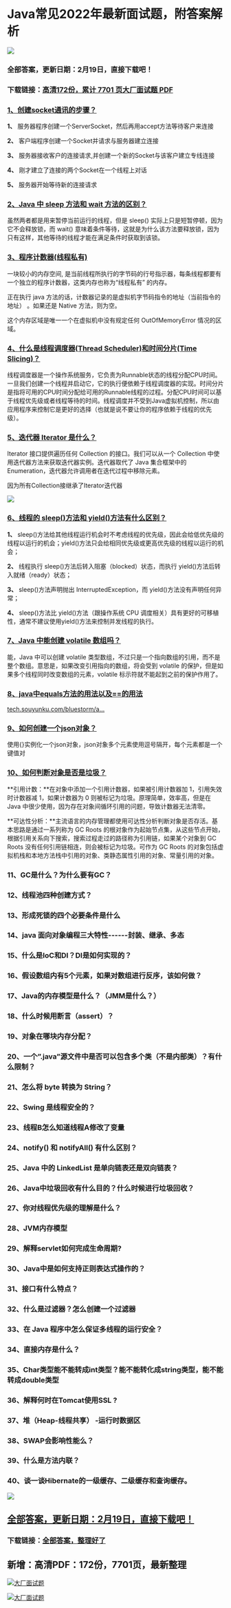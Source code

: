 # Java常见2022年最新面试题，附答案解析

<a href="https://www.souyunku.com/?p=397" target="_blank"  ><img src="https://www.souyunku.com/wp-content/uploads/idea/zhengban.png" ></a>
### 全部答案，更新日期：2月19日，直接下载吧！

### 下载链接：[高清172份，累计 7701 页大厂面试题  PDF](https://gitee.com/souyunku/DevBooks/blob/master/docs/index.md)



### [1、创建socket通讯的步骤？](https://gitee.com/souyunku/DevBooks/blob/master/docs/Java/Java常见2021年最新面试题，附答案解析.md#1创建socket通讯的步骤)  


**1、** 服务器程序创建一个ServerSocket，然后再用accept方法等待客户来连接

**2、** 客户端程序创建一个Socket并请求与服务器建立连接

**3、** 服务器接收客户的连接请求,并创建一个新的Socket与该客户建立专线连接

**4、** 刚才建立了连接的两个Socket在一个线程上对话

**5、** 服务器开始等待新的连接请求


### [2、Java 中 sleep 方法和 wait 方法的区别？](https://gitee.com/souyunku/DevBooks/blob/master/docs/Java/Java常见2021年最新面试题，附答案解析.md#2java-中-sleep-方法和-wait-方法的区别)  


虽然两者都是用来暂停当前运行的线程，但是 sleep() 实际上只是短暂停顿，因为它不会释放锁，而 wait() 意味着条件等待，这就是为什么该方法要释放锁，因为只有这样，其他等待的线程才能在满足条件时获取到该锁。


### [3、程序计数器(线程私有)](https://gitee.com/souyunku/DevBooks/blob/master/docs/Java/Java常见2021年最新面试题，附答案解析.md#3程序计数器线程私有)  


一块较小的内存空间, 是当前线程所执行的字节码的行号指示器，每条线程都要有一个独立的程序计数器，这类内存也称为“线程私有” 的内存。

正在执行 java 方法的话，计数器记录的是虚拟机字节码指令的地址（当前指令的地址） 。如果还是 Native 方法，则为空。

这个内存区域是唯一一个在虚拟机中没有规定任何 OutOfMemoryError 情况的区域。


### [4、什么是线程调度器(Thread Scheduler)和时间分片(Time Slicing)？](https://gitee.com/souyunku/DevBooks/blob/master/docs/Java/Java常见2021年最新面试题，附答案解析.md#4什么是线程调度器thread-scheduler和时间分片time-slicing)  


线程调度器是一个操作系统服务，它负责为Runnable状态的线程分配CPU时间。一旦我们创建一个线程并启动它，它的执行便依赖于线程调度器的实现。时间分片是指将可用的CPU时间分配给可用的Runnable线程的过程。分配CPU时间可以基于线程优先级或者线程等待的时间。线程调度并不受到Java虚拟机控制，所以由应用程序来控制它是更好的选择（也就是说不要让你的程序依赖于线程的优先级）。


### [5、迭代器 Iterator 是什么？](https://gitee.com/souyunku/DevBooks/blob/master/docs/Java/Java常见2021年最新面试题，附答案解析.md#5迭代器-iterator-是什么)  


Iterator 接口提供遍历任何 Collection 的接口。我们可以从一个 Collection 中使用迭代器方法来获取迭代器实例。迭代器取代了 Java 集合框架中的 Enumeration，迭代器允许调用者在迭代过程中移除元素。

因为所有Collection接继承了Iterator迭代器

![](https://gitee.com/souyunkutech/souyunku-home/raw/master/images/souyunku-web/2020/5/2/056/58/114_2.png#alt=114%5C_2.png)


### [6、线程的 sleep()方法和 yield()方法有什么区别？](https://gitee.com/souyunku/DevBooks/blob/master/docs/Java/Java常见2021年最新面试题，附答案解析.md#6线程的-sleep方法和-yield方法有什么区别)  


**1、** sleep()方法给其他线程运行机会时不考虑线程的优先级，因此会给低优先级的线程以运行的机会；yield()方法只会给相同优先级或更高优先级的线程以运行的机会；

**2、** 线程执行 sleep()方法后转入阻塞（blocked）状态，而执行 yield()方法后转入就绪（ready）状态；

**3、** sleep()方法声明抛出 InterruptedException，而 yield()方法没有声明任何异常；

**4、** sleep()方法比 yield()方法（跟操作系统 CPU 调度相关）具有更好的可移植性，通常不建议使用yield()方法来控制并发线程的执行。


### [7、Java 中能创建 volatile 数组吗？](https://gitee.com/souyunku/DevBooks/blob/master/docs/Java/Java常见2021年最新面试题，附答案解析.md#7java-中能创建-volatile-数组吗)  


能，Java 中可以创建 volatile 类型数组，不过只是一个指向数组的引用，而不是整个数组。意思是，如果改变引用指向的数组，将会受到 volatile 的保护，但是如果多个线程同时改变数组的元素，volatile 标示符就不能起到之前的保护作用了。


### [8、java中equals方法的用法以及==的用法](https://gitee.com/souyunku/DevBooks/blob/master/docs/Java/Java常见2021年最新面试题，附答案解析.md#8java中equals方法的用法以及的用法)  


[tech.souyunku.com/bluestorm/a…](http://tech.souyunku.com/bluestorm/archive/2012/03/02/2377615.html)


### [9、如何创建一个json对象？](https://gitee.com/souyunku/DevBooks/blob/master/docs/Java/Java常见2021年最新面试题，附答案解析.md#9如何创建一个json对象)  


使用{}实例化一个json对象，json对象多个元素使用逗号隔开，每个元素都是一个键值对


### [10、如何判断对象是否是垃圾？](https://gitee.com/souyunku/DevBooks/blob/master/docs/Java/Java常见2021年最新面试题，附答案解析.md#10如何判断对象是否是垃圾)  


**引用计数：**在对象中添加一个引用计数器，如果被引用计数器加 1，引用失效时计数器减 1，如果计数器为 0 则被标记为垃圾。原理简单，效率高，但是在 Java 中很少使用，因为存在对象间循环引用的问题，导致计数器无法清零。

**可达性分析：**主流语言的内存管理都使用可达性分析判断对象是否存活。基本思路是通过一系列称为 GC Roots 的根对象作为起始节点集，从这些节点开始，根据引用关系向下搜索，搜索过程走过的路径称为引用链，如果某个对象到 GC Roots 没有任何引用链相连，则会被标记为垃圾。可作为 GC Roots 的对象包括虚拟机栈和本地方法栈中引用的对象、类静态属性引用的对象、常量引用的对象。


### 11、GC是什么？为什么要有GC？
### 12、线程池四种创建方式？
### 13、形成死锁的四个必要条件是什么
### 14、java 面向对象编程三大特性------封装、继承、多态
### 15、什么是IoC和DI？DI是如何实现的？
### 16、假设数组内有5个元素，如果对数组进行反序，该如何做？
### 17、Java的内存模型是什么？（JMM是什么？）
### 18、什么时候用断言（assert）？
### 19、对象在哪块内存分配？
### 20、一个”.java”源文件中是否可以包含多个类（不是内部类）？有什么限制？
### 21、怎么将 byte 转换为 String？
### 22、Swing 是线程安全的？
### 23、线程B怎么知道线程A修改了变量
### 24、notify() 和 notifyAll() 有什么区别？
### 25、Java 中的 LinkedList 是单向链表还是双向链表？
### 26、Java中垃圾回收有什么目的？什么时候进行垃圾回收？
### 27、你对线程优先级的理解是什么？
### 28、JVM内存模型
### 29、解释servlet如何完成生命周期?
### 30、Java中是如何支持正则表达式操作的？
### 31、接口有什么特点？
### 32、什么是过滤器？怎么创建一个过滤器
### 33、在 Java 程序中怎么保证多线程的运行安全？
### 34、直接内存是什么？
### 35、Char类型能不能转成int类型？能不能转化成string类型，能不能转成double类型
### 36、解释何时在Tomcat使用SSL ?
### 37、堆（Heap-线程共享） -运行时数据区
### 38、SWAP会影响性能么？
### 39、什么是方法内联？
### 40、谈一谈Hibernate的一级缓存、二级缓存和查询缓存。




<a href="https://www.souyunku.com/?p=397" target="_blank"  ><img src="https://www.souyunku.com/wp-content/uploads/idea/zhengban.png" ></a>
## [全部答案，更新日期：2月19日，直接下载吧！](https://gitee.com/souyunku/DevBooks/blob/master/docs/daan.md)

### 下载链接：[全部答案，整理好了](https://gitee.com/souyunku/DevBooks/blob/master/docs/daan.md)




## 新增：高清PDF：172份，7701页，最新整理

[![大厂面试题](https://www.souyunku.com/wp-content/uploads/weixin/mst.png "架构师专栏")](https://www.souyunku.com/wp-content/uploads/weixin/githup-weixin.png "架构师专栏")

[![大厂面试题](https://www.souyunku.com/wp-content/uploads/weixin/githup-weixin.png "架构师专栏")](https://www.souyunku.com/wp-content/uploads/weixin/githup-weixin.png "架构师专栏")
